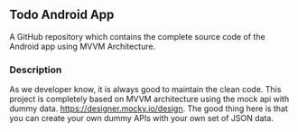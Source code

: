 ## Todo Android App

A GitHub repository which contains the complete source code of the Android app using MVVM Architecture. 

### Description

As we developer know, it is always good to maintain the clean code. This project is completely based on MVVM architecture using the mock api with dummy data. https://designer.mocky.io/design. The good thing here is that you can create your own dummy APIs with your own set of JSON data. 



